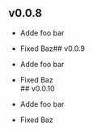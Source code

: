 
## v0.0.8 <br /> 

- Adde foo bar
- Fixed Baz## v0.0.9 <br /> 

- Adde foo bar
- Fixed Baz<br />## v0.0.10 <br /> 

- Adde foo bar
- Fixed Baz